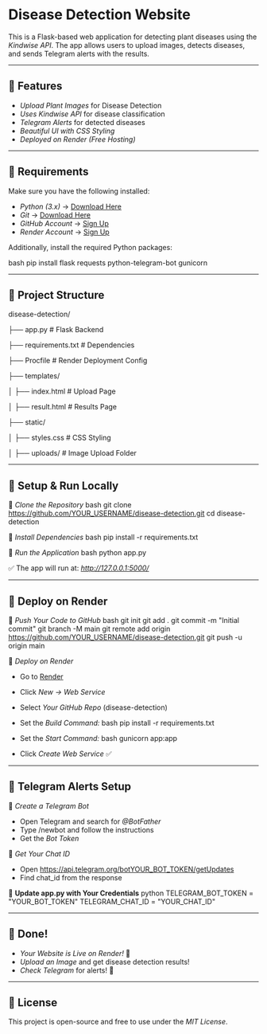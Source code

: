 # Disease Detection Website

This is a Flask-based web application for detecting plant diseases using the *Kindwise API*. The app allows users to upload images, detects diseases, and sends Telegram alerts with the results.

---

## 🚀 Features
- *Upload Plant Images* for Disease Detection
- *Uses Kindwise API* for disease classification
- *Telegram Alerts* for detected diseases
- *Beautiful UI with CSS Styling*
- *Deployed on Render (Free Hosting)*

---

## 📌 Requirements

Make sure you have the following installed:

- *Python (3.x)* → [Download Here](https://www.python.org/)
- *Git* → [Download Here](https://git-scm.com/)
- *GitHub Account* → [Sign Up](https://github.com/)
- *Render Account* → [Sign Up](https://render.com/)

Additionally, install the required Python packages:

bash
pip install flask requests python-telegram-bot gunicorn


---

## 📂 Project Structure


disease-detection/

├── app.py                  # Flask Backend

├── requirements.txt         # Dependencies

├── Procfile                 # Render Deployment Config

├── templates/

│     ├── index.html          # Upload Page

│     ├── result.html         # Results Page

├── static/

│     ├── styles.css          # CSS Styling

│     ├── uploads/            # Image Upload Folder


---

## 🔧 Setup & Run Locally

⿡ *Clone the Repository*
bash
git clone https://github.com/YOUR_USERNAME/disease-detection.git
cd disease-detection


⿢ *Install Dependencies*
bash
pip install -r requirements.txt


⿣ *Run the Application*
bash
python app.py


✅ The app will run at: *http://127.0.0.1:5000/*

---

## 🚀 Deploy on Render

⿡ *Push Your Code to GitHub*
bash
git init
git add .
git commit -m "Initial commit"
git branch -M main
git remote add origin https://github.com/YOUR_USERNAME/disease-detection.git
git push -u origin main


⿢ *Deploy on Render*
- Go to [Render](https://render.com/)
- Click *New → Web Service*
- Select *Your GitHub Repo* (disease-detection)
- Set the *Build Command:*
  bash
  pip install -r requirements.txt
  
- Set the *Start Command:*
  bash
  gunicorn app:app
  
- Click *Create Web Service* ✅

---

## 📩 Telegram Alerts Setup

⿡ *Create a Telegram Bot*
- Open Telegram and search for *@BotFather*
- Type /newbot and follow the instructions
- Get the *Bot Token*

⿢ *Get Your Chat ID*
- Open https://api.telegram.org/botYOUR_BOT_TOKEN/getUpdates
- Find chat_id from the response

⿣ **Update app.py with Your Credentials**
python
TELEGRAM_BOT_TOKEN = "YOUR_BOT_TOKEN"
TELEGRAM_CHAT_ID = "YOUR_CHAT_ID"


---

## 🎉 Done!

- *Your Website is Live on Render!* 🚀
- *Upload an Image* and get disease detection results!
- *Check Telegram* for alerts! 📩

---

## 📜 License
This project is open-source and free to use under the *MIT License*.
